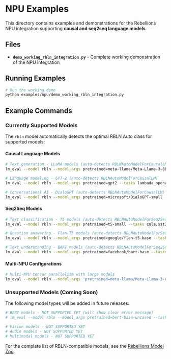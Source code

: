 # NPU Examples

This directory contains examples and demonstrations for the Rebellions NPU integration supporting **causal and seq2seq language models**.

## Files

- **`demo_working_rbln_integration.py`** - Complete working demonstration of the NPU integration

## Running Examples

```bash
# Run the working demo
python examples/npu/demo_working_rbln_integration.py
```

## Example Commands

### Currently Supported Models

The `rbln` model automatically detects the optimal RBLN Auto class for supported models:

#### Causal Language Models
```bash
# Text generation - LLaMA models (auto-detects RBLNAutoModelForCausalLM)
lm_eval --model rbln --model_args pretrained=meta-llama/Meta-Llama-3-8B-Instruct --tasks hellaswag

# Language modeling - GPT-2 (auto-detects RBLNAutoModelForCausalLM)
lm_eval --model rbln --model_args pretrained=gpt2 --tasks lambada_openai

# Conversational AI - DialoGPT (auto-detects RBLNAutoModelForCausalLM)
lm_eval --model rbln --model_args pretrained=microsoft/DialoGPT-small --tasks hellaswag
```

#### Seq2Seq Models
```bash
# Text classification - T5 models (auto-detects RBLNAutoModelForSeq2SeqLM)
lm_eval --model rbln --model_args pretrained=t5-small --tasks cola,sst2

# Question answering - Flan-T5 models (auto-detects RBLNAutoModelForSeq2SeqLM)
lm_eval --model rbln --model_args pretrained=google/flan-t5-base --tasks squadv2

# Text understanding - BART models (auto-detects RBLNAutoModelForSeq2SeqLM)
lm_eval --model rbln --model_args pretrained=facebook/bart-base --tasks glue
```

#### Multi-NPU Configurations
```bash
# Multi-NPU tensor parallelism with large models
lm_eval --model rbln --model_args 'pretrained=meta-llama/Meta-Llama-3-8B-Instruct,rbln_tensor_parallel_size=4' --tasks hellaswag
```

### Unsupported Models (Coming Soon)

 The following model types will be added in future releases:
```bash
# BERT models - NOT SUPPORTED YET (will show clear error message)
# lm_eval --model rbln --model_args pretrained=bert-base-uncased --tasks cola

# Vision models - NOT SUPPORTED YET
# Audio models - NOT SUPPORTED YET
# Multimodal models - NOT SUPPORTED YET
```

For the complete list of RBLN-compatible models, see the [Rebellions Model Zoo](https://rebellions.ai/developers/model-zoo/).

